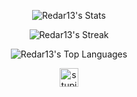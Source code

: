 <div id="header" align="center">
  
  ![Redar13's Stats](https://github-readme-stats.vercel.app/api?username=Redar13&theme=dark&show_icons=true&hide_border=false&count_private=false)

  ![Redar13's Streak](https://github-readme-streak-stats.herokuapp.com/?user=Redar13&theme=dark&hide_border=false)

  ![Redar13's Top Languages](https://github-readme-stats.vercel.app/api/top-langs/?username=Redar13&theme=dark&show_icons=true&hide_border=false&layout=compact&langs_count=5)

  <img src="https://drive.google.com/uc?export=view&id=12vfCTmRP8nNmaBL58Ag8ltXMzwUvmX1A" alt="stupid pic" width="30">
</div>
